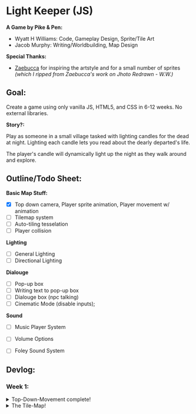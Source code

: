 # Light Keeper (JS)

**A Game by Pike & Pen:**
- Wyatt H Williams: Code, Gameplay Design, Sprite/Tile Art
- Jacob Murphy: Writing/Worldbuilding, Map Design

**Special Thanks:**
- [Zaebucca](https://twitter.com/zaebucca) for inspiring the artstyle and for a small number of sprites *(which I ripped from Zaebucca's work on Jhoto Redrawn - W.W.)*


## Goal:

Create a game using only vanilla JS, HTML5, and CSS in 6-12 weeks. No external libraries.

**Story?:**

Play as someone in a small village tasked with lighting candles for the dead at night. Lighting each candle lets you read about the dearly departed's life.

The player's candle will dynamically light up the night as they walk around and explore.


## Outline/Todo Sheet:

**Basic Map Stuff:**
- [X] Top down camera, Player sprite animation, Player movement w/ animation
- [ ] Tilemap system
- [ ] Auto-tiling tesselation
- [ ] Player collision

**Lighting**
- [ ] General Lighting
- [ ] Directional Lighting

**Dialouge**
- [ ] Pop-up box
- [ ] Writing text to pop-up box
- [ ] Dialouge box (npc talking)
- [ ] Cinematic Mode (disable inputs);

**Sound**
- [ ] Music Player System
- [ ] Volume Options
- [ ] Foley Sound System


## Devlog:

### Week 1:

<details>
    <summary>
    Top-Down-Movement complete!
    </summary>
    
![alt text](https://github.com/WyattHWilliams/Light-Keeper/blob/feat-top-down-movement/docs/top-down-movement/top-down.gif)

**How It Was Made:**

After following [this very useful tutorial](https://www.youtube.com/watch?v=H3Fn33lYuE0&ab_channel=DrewConley) to the letter, I re-wrote the code for better readability and seperated out concerns. I also conformed to some organizational best-practices for game development.

The trick to the whole system is using JS to translate the absolutaly fixed player and map elements as you move around. The player never really moves, we actually move the map opposite of the player's input, and then re-draw the player in proper relation to the moved map. The "camera" then hides the overflow, which gives the illusion of player movement!

![img](https://github.com/WyattHWilliams/Light-Keeper/blob/feat-top-down-movement/docs/top-down-movement/Screenshot_1.png)

I seperated input logic, map logic, and player logic into their own classes. This will improve git flow as things get more complicated, but also keep things manageable and tidy-clean for me.

In game development, you also seperate out the different "phases" of each animation step. This mainly has to do with the way game engines run, but for our purposes it does help to keep everything as modular as possible.Therefor I seperated out the draw phase and input handing phases of each game step, with the respective logic also seperated.

```javascript
// ========== [///// GAME LOOP /////] ==========
const step = () => {
    // ----- event phase -----
    player.handleMovement();

    // ----- draw phase -----
    player.drawSelf();
    map.drawSelf();

    // ----- next step -----
    window.requestAnimationFrame(() => {
        step();
    })
}
```

</details>

<details>
    <summary>
    The Tile-Map!
    </summary>
    
Why a tile map? By using a tile map I can set myself up for doing cool stuff later with tesselation, sprite animations as part of the terrain, and really really cool stuff involving z-depth(for walking behind objects or seeing if the player is on a hill). Additionaly, my plan for doing some nifty dynamic lighting later involves using a tile based system.

But first, I don't want to draw every map and then translate it to code every time I need to make a change. My goal is to give the program an array of basic tile information (ie. put grass here, stone floor here, the foundation of a building here) and then let the code figure out tesselation, animations, and extra decorations on its own. Most importantly, I will need to be able to check what kind of tile the floor is periodically, and I want to have the ability to change that floor tile at any time.

Let's start withh the floor tiles. I know that later there will need to have different tile layers for objects, decorations, and special lighting tiles. But for now, let's just make sure we can take in an array of tile data and put all the tiles in the right spot.


**NOTE:** I also did a pretty fun stress-test to see how many fully-tiled layers I could have on-screen at a time before the browser quit. Which was a suprisingly high number. Then I tested the browser's limits with setting each of those tiles to have it's own sprite animation. Again, a surprisingly high limit(that i'm sure also heavily depends on your computer's gusto as well as the browser). The result of many many 8pixel tiles all animating at once was pretty trippy, unfortunately I forgot to take a screenshot before I moved on. (I was also a fool and deleted the branch ...)

</details>